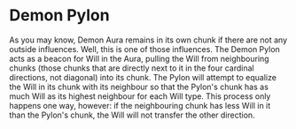 # Demon Pylon

As you may know, Demon Aura remains in its own chunk if there are not any outside influences. Well, this is one of those influences. The Demon Pylon acts as a beacon for Will in the Aura, pulling the Will from neighbouring chunks (those chunks that are directly next to it in the four cardinal directions, not diagonal) into its chunk. The Pylon will attempt to equalize the Will in its chunk with its neighbour so that the Pylon's chunk has as much Will as its highest neighbour for each Will type. This process only happens one way, however: if the neighbouring chunk has less Will in it than the Pylon's chunk, the Will will not transfer the other direction.
